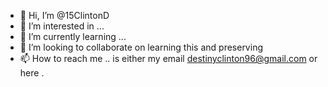 - 👋 Hi, I’m @15ClintonD
- 👀 I’m interested in ...
- 🌱 I’m currently learning ...
- 💞️ I’m looking to collaborate on learning this and preserving
- 📫 How to reach me .. is either my email 
destinyclinton96@gmail.com or here .

<!---
15ClintonD/15ClintonD is a ✨ special ✨ repository because its `README.md` (this file) appears on your GitHub profile.
You can click the Preview link to take a look at your changes.
--->
